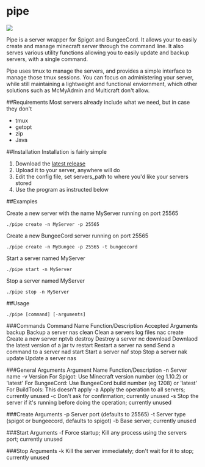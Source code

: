 # pipe
<img src="http://i.imgur.com/vnX7x7j.jpg">

Pipe is a server wrapper for Spigot and BungeeCord. It allows your to easily create and manage minecraft server through the command line. It also serves various utility functions allowing you to easily update and backup servers, with a single command.

Pipe uses tmux to manage the servers, and provides a simple interface to manage those tmux sessions. You can focus on administering your server, while still maintaining a lightweight and functional enviornment, which other solutions such as McMyAdmin and Multicraft don't allow.

##Requirements
Most servers already include what we need, but in case they don't
* tmux
* getopt
* zip
* Java

##Installation
Installation is fairly simple

1. Download the [latest release](https://github.com/ShepherdJerred/pipe/releases)
2. Upload it to your server, anywhere will do
3. Edit the config file, set servers_path to where you'd like your servers stored
4. Use the program as instructed below

##Examples

Create a new server with the name MyServer running on port 25565

    ./pipe create -n MyServer -p 25565

Create a new BungeeCord server running on port 25565

    ./pipe create -n MyBungee -p 25565 -t bungeecord

Start a server named MyServer

    ./pipe start -n MyServer

Stop a server named MyServer

    ./pipe stop -n MyServer

##Usage

    ./pipe [command] [-arguments]
    
###Commands
    Command Name   Function/Description                    Accepted Arguments
    backup         Backup a server                         nas
    clean          Clean a servers log files               nac
    create         Create a new server                     nptvb
    destroy        Destroy a server                        nc
    download       Downlaod the latest version of a jar    tv
    restart        Restart a server                        na
    send           Send a command to a server              nad
    start          Start a server                          naf
    stop           Stop a server                           nak
    update         Update a server                         nas

###General Arguments
    Argument Name     Function/Description
    -n <name>         Server name
    -v <version>      Version 
                      For Spigot: Use Minecraft version number (eg 1.10.2) or 'latest'
                      For BungeeCord: Use BungeeCord build number (eg 1208) or 'latest'
                      For BuildTools: This doesn't apply
    -a                Apply the operation to all servers; currently unused
    -c                Don't ask for confirmation; currently unused
    -s                Stop the server if it's running before doing the operation; currently unused

###Create Arguments
    -p <port>         Server port (defaults to 25565)
    -t <type>         Server type (spigot or bungeecord, defaults to spigot)
    -b <name>         Base server; currently unused

###Start Arguments
    -f                Force startup; Kill any process using the servers port; currently unused

###Stop Arguments
    -k                Kill the server immediately; don't wait for it to stop; currently unused
    
